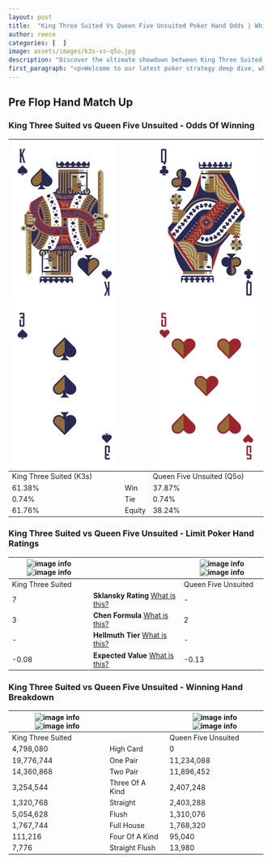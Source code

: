 ```yaml
---
layout: post
title:  "King Three Suited Vs Queen Five Unsuited Poker Hand Odds | Which Is The Better Hand In Poker? A Complete Guide"
author: reece
categories: [  ]
image: assets/images/k3s-vs-q5o.jpg
description: "Discover the ultimate showdown between King Three Suited and Queen Five Unsuited in poker! Uncover the odds, strategies, and scenarios where one hand triumphs over the other. Get ready to up your poker game with this thrilling analysis."
first_paragraph: "<p>Welcome to our latest poker strategy deep dive, where we're pitting two distinct hands against each other in a high-stakes showdown: King Three Suited vs Queen Five Unsuited.</p><p>In the dynamic world of poker, every decision counts, and knowing which hand holds the upper hand is key to your success at the table.</p><p>In this article, we'll dissect these two hands, explore the scenarios where one dominates the other, and equip you with the knowledge to make strategic choices that can tip the odds in your favor.</p><p>Get ready to unravel the intriguing dynamics of these poker hands and elevate your game to new heights.</p>"
---
```




[comment]: # (sp0)

## Pre Flop Hand Match Up

<div class="table hand-ratings" markdown="1"> 



### King Three Suited vs Queen Five Unsuited - Odds Of Winning


    
| ![image info](assets/images/hand1/k.png) ![image info](assets/images/hand1/3.png) |  | ![image info](assets/images/hand2/q.png) ![image info](assets/images/hand2/5o.png) |
| -------- | -------- | -------- |
| King Three Suited (K3s) |  | Queen Five Unsuited (Q5o) |
| 61.38% | Win | 37.87% |
| 0.74% | Tie | 0.74% |
| 61.76% | Equity | 38.24% |




[comment]: # (sp1)



### King Three Suited vs Queen Five Unsuited - Limit Poker Hand Ratings


    
| ![image info](https://www.riverpairs.com/assets/images/hand1/k.png) ![image info](https://www.riverpairs.com/assets/images/hand1/3.png) |  | ![image info](https://www.riverpairs.com/assets/images/hand2/q.png) ![image info](https://www.riverpairs.com/assets/images/hand2/5o.png) |
| -------- | -------- | -------- |
| King Three Suited |  | Queen Five Unsuited |
| 7 | **Sklansky Rating** [What is this?](/sklansky-rating-explained) | - |
| 3 | **Chen Formula** [What is this?](/chen-formula-explained) | 2 |
| - | **Hellmuth Tier** [What is this?](/Hellmuth-tier-explained) | - |
| -0.08 | **Expected Value** [What is this?](/expected-value-explained) | -0.13 |




[comment]: # (sp2)



### King Three Suited vs Queen Five Unsuited - Winning Hand Breakdown


    
| ![image info](https://www.riverpairs.com/assets/images/hand1/k.png) ![image info](https://www.riverpairs.com/assets/images/hand1/3.png) |  | ![image info](https://www.riverpairs.com/assets/images/hand2/q.png) ![image info](https://www.riverpairs.com/assets/images/hand2/5o.png) |
| -------- | -------- | -------- |
| King Three Suited |  | Queen Five Unsuited |
| 4,798,080 | High Card | 0 |
| 19,776,744 | One Pair | 11,234,088 |
| 14,360,868 | Two Pair | 11,896,452 |
| 3,254,544 | Three Of A Kind | 2,407,248 |
| 1,320,768 | Straight | 2,403,288 |
| 5,054,628 | Flush | 1,310,076 |
| 1,767,744 | Full House | 1,768,320 |
| 111,216 | Four Of A Kind | 95,040 |
| 7,776 | Straight Flush | 13,980 |




[comment]: # (sp3)



</div>

[comment]: # (sp4)



[comment]: # (sp5)

